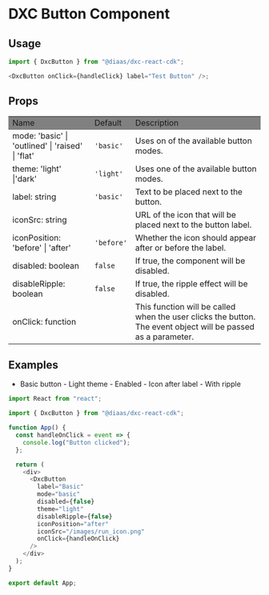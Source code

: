 # DXC Button Component

## Usage

```js
import { DxcButton } from "@diaas/dxc-react-cdk";

<DxcButton onClick={handleClick} label="Test Button" />;
```

## Props

<table>
    <tr style="background-color: grey">
        <td>Name</td>
        <td>Default</td>
        <td>Description</td>
    </tr>
    <tr>
        <td>mode: 'basic' | 'outlined' | 'raised' | 'flat'</td>
        <td><code>'basic'</code></td>
        <td>Uses on of the available button modes.</td>
    </tr>
    <tr>
        <td>theme: 'light' |'dark'</td>
        <td><code>'light'</code></td>
        <td>Uses one of the available button modes.</td>
    </tr>
        <tr>
        <td>label: string</td>
        <td><code>'basic'</code></td>
        <td>Text to be placed next to the button.</td>
    </tr>
    <tr>
        <td>iconSrc: string</td>
        <td></td>
        <td>URL of the icon that will be placed next to the button label.</td>
    </tr>
    </tr>
        <tr>
        <td>iconPosition: 'before' | 'after'</td>
        <td><code>'before'</code></td>
        <td>Whether the icon should appear after or before the label.</td>
    </tr>
    <tr>
        <td>disabled: boolean</td>
        <td><code>false</code></td>
        <td>If true, the component will be disabled.</td>
    </tr>
    <tr>
        <td>disableRipple: boolean</td>
        <td><code>false</code></td>
        <td>If true, the ripple effect will be disabled.</td>
    </tr>
    <tr>
        <td>onClick: function</td>
        <td></td>
        <td>This function will be called when the user clicks the button. The event object will be passed as a parameter.</td>
    </tr>

</table>

## Examples

- Basic button - Light theme - Enabled - Icon after label - With ripple

```js
import React from "react";

import { DxcButton } from "@diaas/dxc-react-cdk";

function App() {
  const handleOnClick = event => {
    console.log("Button clicked");
  };

  return (
    <div>
      <DxcButton
        label="Basic"
        mode="basic"
        disabled={false}
        theme="light"
        disableRipple={false}
        iconPosition="after"
        iconSrc="/images/run_icon.png"
        onClick={handleOnClick}
      />
    </div>
  );
}

export default App;
```
